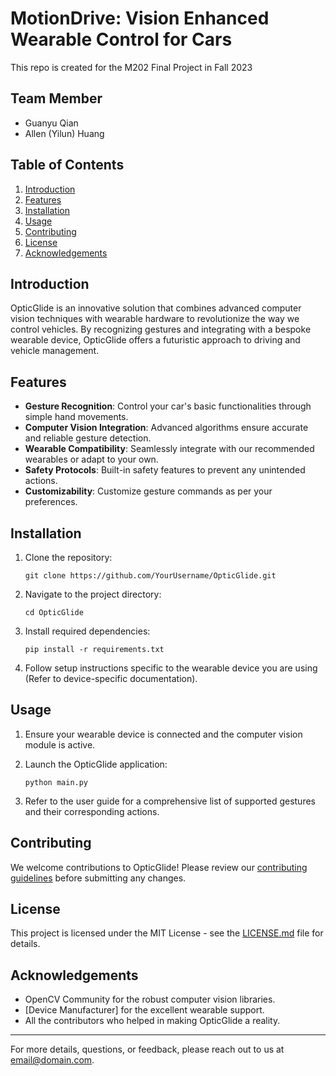 # MotionDrive: Vision Enhanced Wearable Control for Cars

This repo is created for the M202 Final Project in Fall 2023

## Team Member

* Guanyu Qian
* Allen (Yilun) Huang

## Table of Contents

1. [Introduction](#introduction)
2. [Features](#features)
3. [Installation](#installation)
4. [Usage](#usage)
5. [Contributing](#contributing)
6. [License](#license)
7. [Acknowledgements](#acknowledgements)


## Introduction

OpticGlide is an innovative solution that combines advanced computer vision techniques with wearable hardware to revolutionize the way we control vehicles. By recognizing gestures and integrating with a bespoke wearable device, OpticGlide offers a futuristic approach to driving and vehicle management.

## Features

- **Gesture Recognition**: Control your car's basic functionalities through simple hand movements.
- **Computer Vision Integration**: Advanced algorithms ensure accurate and reliable gesture detection.
- **Wearable Compatibility**: Seamlessly integrate with our recommended wearables or adapt to your own.
- **Safety Protocols**: Built-in safety features to prevent any unintended actions.
- **Customizability**: Customize gesture commands as per your preferences.

## Installation

1. Clone the repository:
    ```
    git clone https://github.com/YourUsername/OpticGlide.git
    ```

2. Navigate to the project directory:
    ```
    cd OpticGlide
    ```

3. Install required dependencies:
    ```
    pip install -r requirements.txt
    ```

4. Follow setup instructions specific to the wearable device you are using (Refer to device-specific documentation).

## Usage

1. Ensure your wearable device is connected and the computer vision module is active.
2. Launch the OpticGlide application:
    ```
    python main.py
    ```

3. Refer to the user guide for a comprehensive list of supported gestures and their corresponding actions.

## Contributing

We welcome contributions to OpticGlide! Please review our [contributing guidelines](CONTRIBUTING.md) before submitting any changes.

## License

This project is licensed under the MIT License - see the [LICENSE.md](LICENSE.md) file for details.

## Acknowledgements

- OpenCV Community for the robust computer vision libraries.
- [Device Manufacturer] for the excellent wearable support.
- All the contributors who helped in making OpticGlide a reality.

---

For more details, questions, or feedback, please reach out to us at [email@domain.com](mailto:email@domain.com).
